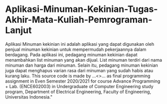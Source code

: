 # Aplikasi-Minuman-Kekinian-Tugas-Akhir-Mata-Kuliah-Pemrograman-Lanjut

Aplikasi Minuman kekinian ini adalah aplikasi yang dapat digunakan oleh penjual minuman kekinian untuk mempermudah pekerjaannya dalam berdagang. Pada aplikasi ini, pedagang minuman kekinian dapat menambahkan list minuman yang akan dijual. List minuman terdiri dari nama minuman dan harga dari minuman. Selain itu, pedagang minuman kekinian juga dapat menghapus varian rasa dari minuman yang sudah habis atau kurang laku.
This source code is made by …<<daftar nama dan NPM kelompok Anda>>... as final programming assignment in Even Semester 2020/2021 for course Advance Programming + Lab. (ENCE602003) in Undergraduate of Computer Engineering study program, Department of Electrical Engineering, Faculty of Engineering, Universitas Indonesia."
